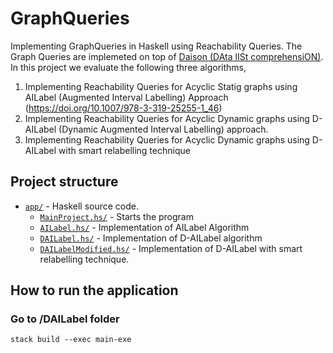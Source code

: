 # GraphQueries

Implementing GraphQueries in Haskell using Reachability Queries. The Graph Queries are implemeted on top of [Daison (DAta lISt comprehensiON)](https://github.com/krangelov/daison/). In this project we evaluate the following three algorithms,

1. Implementing Reachability Queries for Acyclic Statig graphs using AILabel (Augmented Interval Labelling) Approach  (https://doi.org/10.1007/978-3-319-25255-1_46)
2. Implementing Reachability Queries for Acyclic Dynamic graphs using D-AILabel (Dynamic Augmented Interval Labelling) approach.
3. Implementing Reachability Queries for Acyclic Dynamic graphs using D-AILabel with smart relabelling technique

## Project structure
- [`app/`](DAILabel/app) - Haskell source code.
  - [`MainProject.hs/`](DAILabel/app/MainProject.hs) - Starts the program
  - [`AILabel.hs/`](DAILabel/app/AILabel.hs) - Implementation of AILabel Algorithm
  - [`DAILabel.hs/`](DAILabel/app/DAILabel.hs) - Implementation of D-AILabel algorithm
  - [`DAILabelModified.hs/`](DAILabel/app/DAILabelModified.hs) - Implementation of D-AILabel with smart relabelling technique.

## How to run the application

### Go to /DAILabel folder
`stack build --exec main-exe`
  
  
